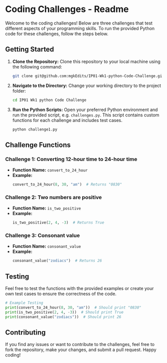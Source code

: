 # Coding Challenges - Readme

Welcome to the coding challenges! Below are three challenges that test different aspects of your programming skills. To run the provided Python code for these challenges, follow the steps below.

## Getting Started

1. **Clone the Repository:**
   Clone this repository to your local machine using the following command:
   ```bash
   git clone git@github.com:mgkEdits/IP01-Wk1-python-Code-Challenge.git
   ```

2. **Navigate to the Directory:**
   Change your working directory to the project folder:
   ```bash
   cd IP01 Wk1 python Code Challenge
   ```

3. **Run the Python Scripts:**
   Open your preferred Python environment and run the provided script, e.g. `challenges.py`. This script contains custom functions for each challenge and includes test cases.

   ```bash
   python challenge1.py
   ```

## Challenge Functions

### Challenge 1: Converting 12-hour time to 24-hour time

- **Function Name:** `convert_to_24_hour`
- **Example:**
  ```python
  convert_to_24_hour(8, 30, "am")  # Returns "0830"
  ```

### Challenge 2: Two numbers are positive

- **Function Name:** `is_two_positive`
- **Example:**
  ```python
  is_two_positive(2, 4, -3)  # Returns True
  ```

### Challenge 3: Consonant value

- **Function Name:** `consonant_value`
- **Example:**
  ```python
  consonant_value("zodiacs")  # Returns 26
  ```

## Testing

Feel free to test the functions with the provided examples or create your own test cases to ensure the correctness of the code.

```python
# Example Testing
print(convert_to_24_hour(8, 30, "am"))  # Should print "0830"
print(is_two_positive(2, 4, -3))  # Should print True
print(consonant_value("zodiacs"))  # Should print 26
```

## Contributing

If you find any issues or want to contribute to the challenges, feel free to fork the repository, make your changes, and submit a pull request.
Happy coding!